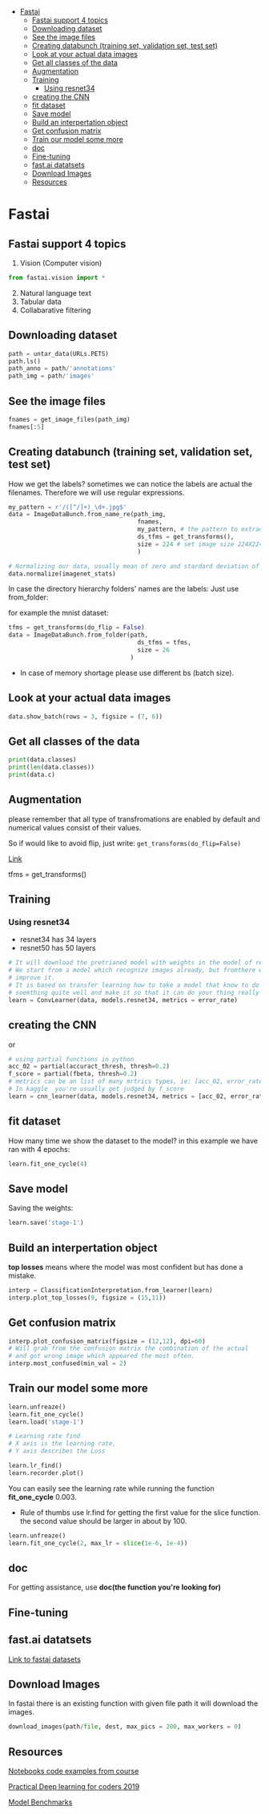 <!--ts-->
   * [Fastai](#fastai)
      * [Fastai support 4 topics](#fastai-support-4-topics)
      * [Downloading dataset](#downloading-dataset)
      * [See the image files](#see-the-image-files)
      * [Creating databunch (training set, validation set, test set)](#creating-databunch-training-set-validation-set-test-set)
      * [Look at your actual data images](#look-at-your-actual-data-images)
      * [Get all classes of the data](#get-all-classes-of-the-data)
      * [Augmentation](#augmentation)
      * [Training](#training)
         * [Using resnet34](#using-resnet34)
      * [creating the CNN](#creating-the-cnn)
      * [fit dataset](#fit-dataset)
      * [Save model](#save-model)
      * [Build an interpertation object](#build-an-interpertation-object)
      * [Get confusion matrix](#get-confusion-matrix)
      * [Train our model some more](#train-our-model-some-more)
      * [doc](#doc)
      * [Fine-tuning](#fine-tuning)
      * [fast.ai datatsets](#fastai-datatsets)
      * [Download Images](#download-images)
      * [Resources](#resources)

<!-- Added by: gil_diy, at: 2020-06-27T23:55+03:00 -->

<!--te-->

# Fastai

## Fastai support 4 topics

1. Vision (Computer vision)

```python
from fastai.vision import *
```

2. Natural language text
2. Tabular data
3. Collabarative filtering

## Downloading dataset
```python
path = untar_data(URLs.PETS)
path.ls()
path_anno = path/'annotations'
path_img = path/'images'
```

## See the image files 
```python
fnames = get_image_files(path_img)
fnames[:5]
```

## Creating databunch (training set, validation set, test set)
How we get the labels?
sometimes we can notice the labels are actual the filenames.
Therefore we will use regular expressions.

```python
my_pattern = r'/([^/]+)_\d+.jpg$'
data = ImageDataBunch.from_name_re(path_img,
									fnames, 
									my_pattern, # the pattern to extract the labels from the filenames
									ds_tfms = get_transforms(),
									size = 224 # set image size 224X224
									)

# Normalizing our data, usually mean of zero and stardard deviation of 1.
data.normalize(imagenet_stats) 
```

In case the directory hierarchy folders' names are the labels:
Just use from_folder:

for example the mnist dataset:

```python
tfms = get_transforms(do_flip = False)
data = ImageDataBunch.from_folder(path,
									ds_tfms = tfms,
									size = 26
								  )
```


* In case of memory shortage please use different bs (batch size).

## Look at your actual data images
```python
data.show_batch(rows = 3, figsize = (7, 6))
```

## Get all classes of the data
```python
print(data.classes)
print(len(data.classes))
print(data.c)
```


## Augmentation 

please remember that all type of transfromations are enabled by default and numerical values consist of their values.

So if would like to avoid flip, just write:
`get_transforms(do_flip=False)`

[Link](https://docs.fast.ai/vision.transform.html)

tfms = get_transforms()


## Training

### Using resnet34

* resnet34 has 34 layers
* resnet50 has 50 layers

```python
# It will download the pretrianed model with weights in the model of resnet
# We start from a model which recognize images already, but fromthere we 
# improve it. 
# It is based on transfer learning how to take a model that know to do 
# soemthing quite well and make it so that it can do your thing really well.
learn = ConvLearner(data, models.resnet34, metrics = error_rate)
```

## creating the CNN
or

```python
# using partial functions in python
acc_02 = partial(accuract_thresh, thresh=0.2)
f_score = partial(fbeta, thresh=0.2)
# metrics can be an list of many mrtrics types, ie: [acc_02, error_rate, f_score]
# In kaggle  you're usually get judged by f_score
learn = cnn_learner(data, models.resnet34, metrics = [acc_02, error_rate, f_score])

```

## fit dataset

How many time we show the dataset to the model?
in this example we have ran with 4 epochs:

```python
learn.fit_one_cycle(4)
```

## Save model 
Saving the weights:
```python
learn.save('stage-1')
```


## Build an interpertation object
**top losses** means where the model was most confident but has done a mistake.
```python
interp = ClassificationInterpretation.from_learner(learn)
interp.plot_top_losses(9, figsize = (15,11))
```

## Get confusion matrix

```python
interp.plot_confusion_matrix(figsize = (12,12), dpi=60)
# Will grab from the confusion matrix the combination of the actual 
# and got wrong image which appeared the most often.
interp.most_confused(min_val = 2)
```


## Train our model some more
```python
learn.unfreaze()
learn.fit_one_cycle()
learn.load('stage-1')

# Learning rate find
# X axis is the learning rate,
# Y axis describes the Loss

learn.lr_find() 
learn.recorder.plot()
```

You can easily see the learning rate while running the
function **fit_one_cycle** 0.003.


* Rule of thumbs use lr.find for getting the first value for the slice function. the second value should be larger in about by 100.

```python
learn.unfreaze()
learn.fit_one_cycle(2, max_lr = slice(1e-6, 1e-4))
```

## doc
For getting assistance, use **doc(the function you're looking for)**


## Fine-tuning


## fast.ai datatsets

[Link to fastai datasets](https://course.fast.ai/datasets)


## Download Images

In fastai there is an existing function with given file path it will download the images.

```python
download_images(path/file, dest, max_pics = 200, max_workers = 0)
```

## Resources


[Notebooks code examples from course](https://github.com/fastai/course-v3/tree/master/nbs/dl1)

[Practical Deep learning for coders 2019](https://www.youtube.com/playlist?list=PLfYUBJiXbdtSIJb-Qd3pw0cqCbkGeS0xn)

[Model Benchmarks](https://dawn.cs.stanford.edu/benchmark/#imagenet-train-time)